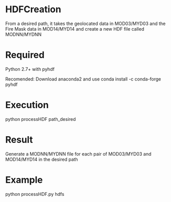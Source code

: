 # HDFCreation

From a desired path, it takes the geolocated data in MOD03/MYD03 and the Fire Mask data in MOD14/MYD14 and create a new HDF file called MODNN/MYDNN

# Required

Python 2.7+ with pyhdf

Recomended:
Download anaconda2 and use
conda install -c conda-forge pyhdf

# Execution

python processHDF path_desired

# Result

Generate a MODNN/MYDNN file for each pair of MOD03/MYD03 and MOD14/MYD14 in the desired path

# Example

python processHDF.py hdfs
